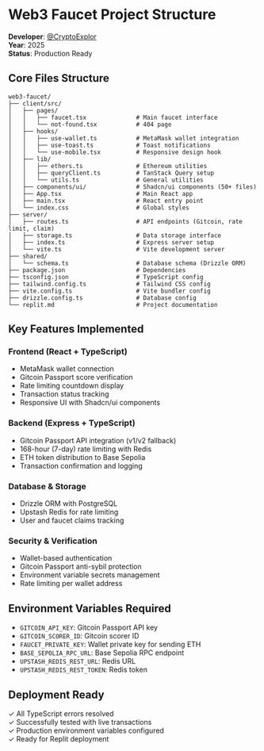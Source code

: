 # Web3 Faucet Project Structure

**Developer**: [@CryptoExplor](https://github.com/CryptoExplor)  
**Year**: 2025  
**Status**: Production Ready

## Core Files Structure

```
web3-faucet/
├── client/src/
│   ├── pages/
│   │   ├── faucet.tsx              # Main faucet interface
│   │   └── not-found.tsx           # 404 page
│   ├── hooks/
│   │   ├── use-wallet.ts           # MetaMask wallet integration
│   │   ├── use-toast.ts            # Toast notifications
│   │   └── use-mobile.tsx          # Responsive design hook
│   ├── lib/
│   │   ├── ethers.ts               # Ethereum utilities
│   │   ├── queryClient.ts          # TanStack Query setup
│   │   └── utils.ts                # General utilities
│   ├── components/ui/              # Shadcn/ui components (50+ files)
│   ├── App.tsx                     # Main React app
│   ├── main.tsx                    # React entry point
│   └── index.css                   # Global styles
├── server/
│   ├── routes.ts                   # API endpoints (Gitcoin, rate limit, claim)
│   ├── storage.ts                  # Data storage interface
│   ├── index.ts                    # Express server setup
│   └── vite.ts                     # Vite development server
├── shared/
│   └── schema.ts                   # Database schema (Drizzle ORM)
├── package.json                    # Dependencies
├── tsconfig.json                   # TypeScript config
├── tailwind.config.ts              # Tailwind CSS config
├── vite.config.ts                  # Vite bundler config
├── drizzle.config.ts               # Database config
└── replit.md                       # Project documentation
```

## Key Features Implemented

### Frontend (React + TypeScript)
- MetaMask wallet connection
- Gitcoin Passport score verification
- Rate limiting countdown display
- Transaction status tracking
- Responsive UI with Shadcn/ui components

### Backend (Express + TypeScript)
- Gitcoin Passport API integration (v1/v2 fallback)
- 168-hour (7-day) rate limiting with Redis
- ETH token distribution to Base Sepolia
- Transaction confirmation and logging

### Database & Storage
- Drizzle ORM with PostgreSQL
- Upstash Redis for rate limiting
- User and faucet claims tracking

### Security & Verification
- Wallet-based authentication
- Gitcoin Passport anti-sybil protection
- Environment variable secrets management
- Rate limiting per wallet address

## Environment Variables Required
- `GITCOIN_API_KEY`: Gitcoin Passport API key
- `GITCOIN_SCORER_ID`: Gitcoin scorer ID
- `FAUCET_PRIVATE_KEY`: Wallet private key for sending ETH
- `BASE_SEPOLIA_RPC_URL`: Base Sepolia RPC endpoint
- `UPSTASH_REDIS_REST_URL`: Redis URL
- `UPSTASH_REDIS_REST_TOKEN`: Redis token

## Deployment Ready
✓ All TypeScript errors resolved  
✓ Successfully tested with live transactions  
✓ Production environment variables configured  
✓ Ready for Replit deployment